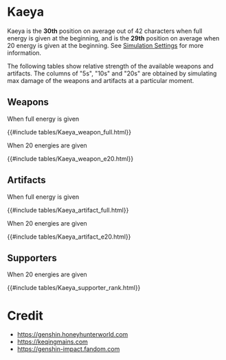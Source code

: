# Kaeya

Kaeya is the **30th** position on average out of 42
characters when full energy is given at the beginning, and is the
**29th** position on average when 20 energy is given at the
beginning. See [Simulation Settings](./simulation_settings.md) for more
information.

The following tables show relative strength of the available weapons and
artifacts. The columns of "5s", "10s" and "20s" are obtained by
simulating max damage of the weapons and artifacts at a particular
moment.

## Weapons

When full energy is given

{{#include tables/Kaeya_weapon_full.html}}

When 20 energies are given

{{#include tables/Kaeya_weapon_e20.html}}

## Artifacts

When full energy is given

{{#include tables/Kaeya_artifact_full.html}}

When 20 energies are given

{{#include tables/Kaeya_artifact_e20.html}}

## Supporters

When 20 energies are given

{{#include tables/Kaeya_supporter_rank.html}}

# Credit

- <https://genshin.honeyhunterworld.com>
- <https://keqingmains.com>
- <https://genshin-impact.fandom.com>
